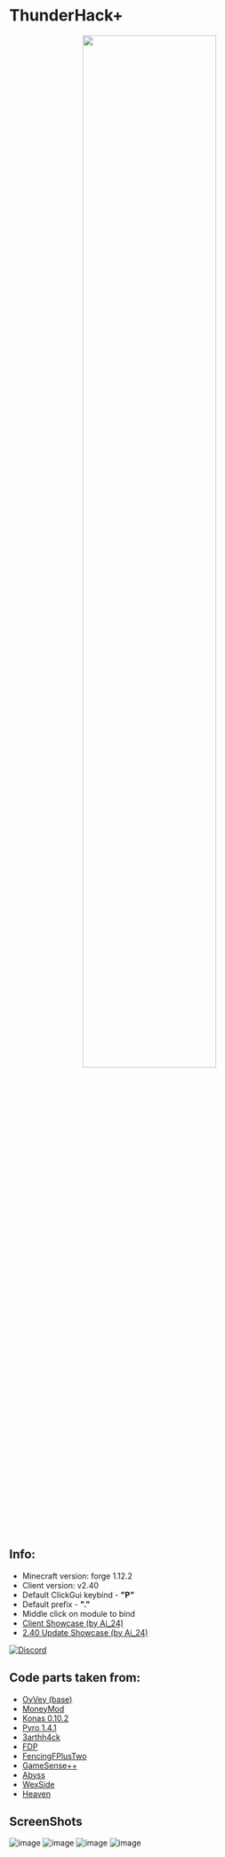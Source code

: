 # ThunderHack+  

<p align="center">
    <img src="https://i.imgur.com/Su6VscQ.png" style="width: 69%">
</p>

## Info:
- Minecraft version: forge 1.12.2
- Client version: v2.40
- Default ClickGui keybind - **"P"**
- Default prefix  - **"."**
- Middle click on module to bind
- [Client Showcase (by Ai_24)](https://www.youtube.com/watch?v=yVtTL7taDDI)
- [2.40 Update Showcase (by Ai_24)]([https://www.youtube.com/watch?v=yVtTL7taDDI](https://www.youtube.com/watch?v=N47y84Eiqi0))


[![Discord](https://img.shields.io/discord/995440739125301338?color=5a08bf&label=Discord&logo=discord&logoColor=ffffff&style=for-the-badge)](https://discord.gg/uMqM8EhM34)


## Code parts taken from:
- [OyVey (base)](https://github.com/The-Gopro336-Archive/OyVey_Rewrite-BUILDABLE_SRC)
- [MoneyMod](https://github.com/moneymod/moneymod)
- [Konas 0.10.2](https://github.com/KuroHere/konas)
- [Pyro 1.4.1](https://github.com/NightDesertOrig/PyroClient)
- [3arthh4ck](https://github.com/3arthqu4ke/3arthh4ck)
- [FDP](https://github.com/SkidderMC/FDPClient)
- [FencingFPlusTwo](https://github.com/FencingF/FencingFPlusTwo)
- [GameSense++](https://github.com/TechAle/gsplusplus)
- [Abyss](https://github.com/PlutoSolutions/AbyssOSS)
- [WexSide](https://github.com/noom1337/hacked-client-collection/tree/main/WexSide%201.0%20(1.12.2))
- [Heaven](https://github.com/noom1337/hacked-client-collection/tree/main/Heaven%202.0%20(1.12.2))

## ScreenShots
![image](https://cdn.discordapp.com/attachments/934396624111824900/1082063864931299389/2023-03-06_01.12.30.png)
![image](https://cdn.discordapp.com/attachments/934396624111824900/1082063982690586696/2023-03-06_01.13.17.png)
![image](https://cdn.discordapp.com/attachments/934396624111824900/1082064126454534275/2023-03-06_01.13.06.png)
![image](https://cdn.discordapp.com/attachments/934396624111824900/1082064091738275961/2023-03-06_01.13.28.png)
